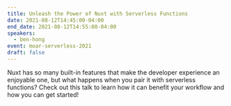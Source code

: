 ```yaml
---
title: Unleash the Power of Nuxt with Serverless Functions
date: 2021-08-12T14:45:00-04:00
end_date: 2021-08-12T14:55:00-04:00
speakers:
  - ben-hong
event: moar-serverless-2021
draft: false
---
```


Nuxt has so many built-in features that make the developer experience an enjoyable one, but what happens when you pair it with serverless functions? Check out this talk to learn how it can benefit your workflow and how you can get started!
